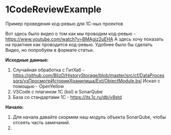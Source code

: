 # 1CodeReviewExample
Пример проведения код-ревью для 1С-ных проектов

Вот здесь было видео о том как мы проводим код-ревью - https://www.youtube.com/watch?v=BMAgiz2uEHA
А здесь хочу показать на практике как проводится код-ревью.
Удобнее было бы сделать Видео, но попробуем в формате статьи.

**Исходные данные:**
1. Случайная обработка с ГитХаб - https://github.com/BlizD/HistoryStorage/blob/master/src/cf/DataProcessors/узПросмотрИсторииХранилища/Ext/ObjectModule.bsl
Искал с помощью - OpenYellow 
2. VSCode с плагином 1C (bsl) и SonarQube
3. База со стандартами 1С - https://its.1c.ru/db/v8std

**Начало:**
1. Для начала давайте скормим наш модуль объекта SonarQube, чтобы отсеять часть замечаний.
2. 